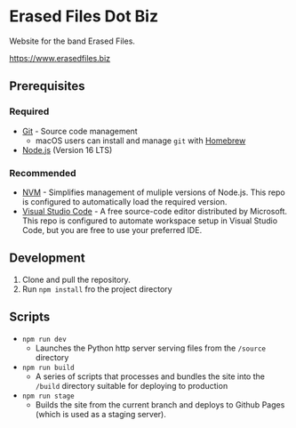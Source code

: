 # Erased Files Dot Biz

Website for the band Erased Files.

https://www.erasedfiles.biz

## Prerequisites

### Required

- [Git](https://git-scm.com/book/en/v2/Getting-Started-Installing-Git) - Source
  code management
  - macOS users can install and manage `git` with [Homebrew](https://brew.sh)
- [Node.js](https://nodejs.org/) (Version 16 LTS)

### Recommended

- [NVM](https://github.com/nvm-sh/nvm) - Simplifies management of muliple
  versions of Node.js. This repo is configured to automatically load the
  required version.
- [Visual Studio Code](https://code.visualstudio.com) - A free source-code
  editor distributed by Microsoft. This repo is configured to automate workspace
  setup in Visual Studio Code, but you are free to use your preferred IDE.

## Development

1. Clone and pull the repository.
2. Run `npm install` fro the project directory

## Scripts

- `npm run dev`
  - Launches the Python http server serving files from the `/source` directory
- `npm run build`
  - A series of scripts that processes and bundles the site into the `/build` directory suitable for deploying to production
- `npm run stage`
  - Builds the site from the current branch and deploys to Github Pages (which is used as a staging server).
